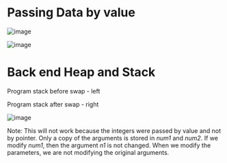 # Passing Data by value
![image](https://user-images.githubusercontent.com/84629235/137633909-a47878c1-f593-410d-8611-267adcb1b439.png)

![image](https://user-images.githubusercontent.com/84629235/137633922-81f21fa6-853a-457a-9ee1-66c7662875c0.png)

# Back end Heap and Stack

Program stack before swap - left

Program stack after swap - right

![image](https://user-images.githubusercontent.com/84629235/137633958-08709961-a4cb-476c-b32d-b4da85b773e5.png)

Note: This will not work because the integers were passed by value and not by pointer.
Only a copy of the arguments is stored in _num1_ and _num2_. If we modify _num1_, then the
argument _n1_ is not changed. When we modify the parameters, we are not modifying
the original arguments.


